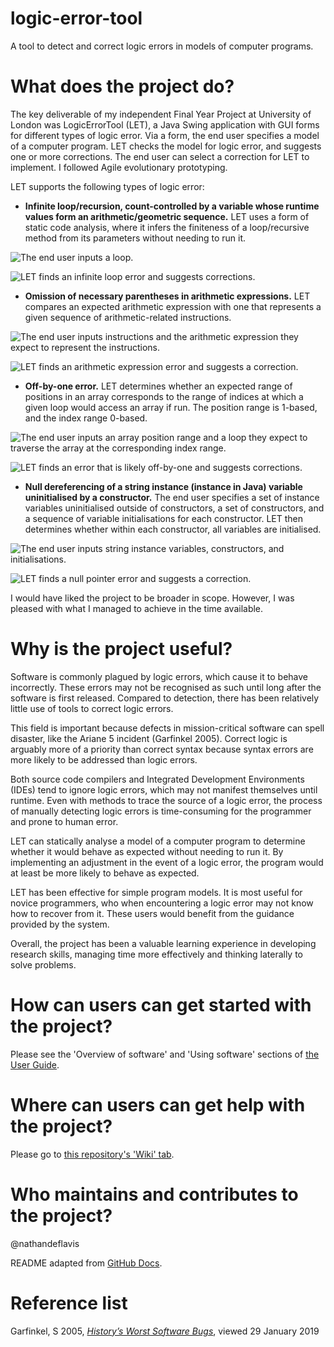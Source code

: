 # logic-error-tool
A tool to detect and correct logic errors in models of computer programs.

# What does the project do?
The key deliverable of my independent Final Year Project at University of London was LogicErrorTool (LET), a Java Swing application with GUI forms for different types of logic error. Via a form, the end user specifies a model of a computer program. LET checks the model for logic error, and suggests one or more corrections. The end user can select a correction for LET to implement. I followed Agile evolutionary prototyping.

LET supports the following types of logic error:
- **Infinite loop/recursion, count-controlled by a variable whose runtime values form an arithmetic/geometric sequence.** LET uses a form of static code analysis, where it infers the finiteness of a loop/recursive method from its parameters without needing to run it.

![The end user inputs a loop.](https://github.com/nathandeflavis/logic-error-tool/assets/92447278/cdfbf4c8-e269-455a-9276-bb7fdee38ec4)

![LET finds an infinite loop error and suggests corrections.](https://github.com/nathandeflavis/logic-error-tool/assets/92447278/2b58e86b-94b7-4732-9d84-72b5445848fa)

- **Omission of necessary parentheses in arithmetic expressions.** LET compares an expected arithmetic expression with one that represents a given sequence of arithmetic-related instructions.

![The end user inputs instructions and the arithmetic expression they expect to represent the instructions.](https://github.com/nathandeflavis/logic-error-tool/assets/92447278/a2cbd71b-44f1-4eff-a381-93151672af2f)

![LET finds an arithmetic expression error and suggests a correction.](https://github.com/nathandeflavis/logic-error-tool/assets/92447278/c340f965-e8ef-493c-a089-f968b53d32ed)

- **Off-by-one error.** LET determines whether an expected range of positions in an array corresponds to the range of indices at which a given loop would access an array if run. The position range is 1-based, and the index range 0-based.

![The end user inputs an array position range and a loop they expect to traverse the array at the corresponding index range.](https://github.com/nathandeflavis/logic-error-tool/assets/92447278/d03838fd-d1c2-4b26-9a9d-5a1aa0907e20)

![LET finds an error that is likely off-by-one and suggests corrections.](https://github.com/nathandeflavis/logic-error-tool/assets/92447278/05edf9f1-002d-47f6-80ec-6136a98dfc95)

- **Null dereferencing of a string instance (instance in Java) variable uninitialised by a constructor.** The end user specifies a set of instance variables uninitialised outside of constructors, a set of constructors, and a sequence of variable initialisations for each constructor. LET then determines whether within each constructor, all variables are initialised.

![The end user inputs string instance variables, constructors, and initialisations.](https://github.com/nathandeflavis/logic-error-tool/assets/92447278/c3d61366-c577-464b-91f1-396ddc741f5f)

![LET finds a null pointer error and suggests a correction.](https://github.com/nathandeflavis/logic-error-tool/assets/92447278/9ba3d5d3-928a-49ab-96c4-a212fc88ba9d)

I would have liked the project to be broader in scope. However, I was pleased with what I managed to achieve in the time available.

# Why is the project useful?
Software is commonly plagued by logic errors, which cause it to behave incorrectly. These errors may not be recognised as such until long after the software is first released. Compared to detection, there has been relatively little use of tools to correct logic errors.

This field is important because defects in mission-critical software can spell disaster, like the Ariane 5 incident (Garfinkel 2005). Correct logic is arguably more of a priority than correct syntax because syntax errors are more likely to be addressed than logic errors.

Both source code compilers and Integrated Development Environments (IDEs) tend to ignore logic errors, which may not manifest themselves until runtime. Even with methods to trace the source of a logic error, the process of manually detecting logic errors is time-consuming for the programmer and prone to human error.

LET can statically analyse a model of a computer program to determine whether it would behave as expected without needing to run it. By implementing an adjustment in the event of a logic error, the program would at least be more likely to behave as expected.

LET has been effective for simple program models. It is most useful for novice programmers, who when encountering a logic error may not know how to recover from it. These users would benefit from the guidance provided by the system.

Overall, the project has been a valuable learning experience in developing research skills, managing time more effectively and thinking laterally to solve problems.

# How can users can get started with the project?
Please see the 'Overview of software' and 'Using software' sections of [the User Guide](https://github.com/nathandeflavis/logic-error-tool/wiki/User-Guide).

# Where can users can get help with the project?
Please go to [this repository's 'Wiki' tab](https://github.com/nathandeflavis/logic-error-tool/wiki).

# Who maintains and contributes to the project?
@nathandeflavis

README adapted from [GitHub Docs](https://docs.github.com/en/repositories/managing-your-repositorys-settings-and-features/customizing-your-repository/about-readmes).

# Reference list
Garfinkel, S 2005, [*History’s Worst Software Bugs*](https://www.wired.com/2005/11/historys-worst-software-bugs/?currentPage=all), viewed 29 January 2019
